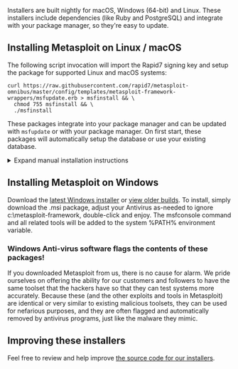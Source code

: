 Installers are built nightly for macOS, Windows (64-bit) and Linux.  These installers include dependencies (like Ruby and PostgreSQL) and integrate with your package manager, so they're easy to update.

## Installing Metasploit on Linux / macOS

The following script invocation will import the Rapid7 signing key and setup the package for supported Linux and macOS systems:

```
curl https://raw.githubusercontent.com/rapid7/metasploit-omnibus/master/config/templates/metasploit-framework-wrappers/msfupdate.erb > msfinstall && \
  chmod 755 msfinstall && \
  ./msfinstall
```

These packages integrate into your package manager and can be updated with ```msfupdate``` or with your package manager. On first start, these packages will automatically setup the database or use your existing database.

<details><summary>Expand manual installation instructions</summary>

### Linux manual installation

Linux packages are built nightly for .deb (i386, amd64, armhf, arm64) and .rpm (64-bit x86) systems. Debian/Ubuntu packages are available at https://apt.metasploit.com and CentOS/Redhat/Fedora packages are located at https://rpm.metasploit.com.

### macOS manual installation

The latest OS X installer package can also be downloaded directly here: https://osx.metasploit.com/metasploitframework-latest.pkg, with the last 10 builds archived at https://osx.metasploit.com/. Simply download and launch the installer to install Metaploit Framework with all of its dependencies.  Once installed, initially launch msfconsole as ```/opt/metasploit-framework/bin/msfconsole``` from a terminal console. A series of prompts will help you setup a database and add Metasploit to your local PATH. You can also follow the quick-installation instructions above to install in a single step.

</details>

## Installing Metasploit on Windows

Download the [latest Windows installer](https://windows.metasploit.com/metasploitframework-latest.msi) or [view older builds](https://windows.metasploit.com/). To install, simply download the .msi package, adjust your Antivirus as-needed to ignore c:\metasploit-framework, double-click and enjoy. The msfconsole command and all related tools will be added to the system %PATH% environment variable.

### Windows Anti-virus software flags the contents of these packages!

If you downloaded Metasploit from us, there is no cause for alarm.  We pride ourselves on offering the ability for our customers and followers to have the same toolset that the hackers have so that they can test systems more accurately.  Because these (and the other exploits and tools in Metasploit) are identical or very similar to existing malicious toolsets, they can be used for nefarious purposes, and they are often flagged and automatically removed by antivirus programs, just like the malware they mimic.

## Improving these installers

Feel free to review and help improve [the source code for our installers](https://github.com/rapid7/metasploit-omnibus).